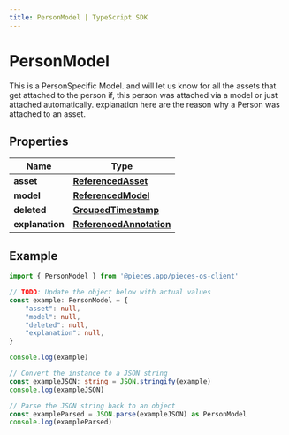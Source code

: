 ```yaml
---
title: PersonModel | TypeScript SDK
---
```



# PersonModel

This is a PersonSpecific Model. and will let us know for all the assets that get attached to the person if, this person was attached via a model or just attached automatically.  explanation here are the reason why a Person was attached to an asset.

## Properties

Name | Type
------------ | -------------
**asset** | [**ReferencedAsset**](ReferencedAsset)
**model** | [**ReferencedModel**](ReferencedModel)
**deleted** | [**GroupedTimestamp**](GroupedTimestamp)
**explanation** | [**ReferencedAnnotation**](ReferencedAnnotation)

## Example

```typescript
import { PersonModel } from '@pieces.app/pieces-os-client'

// TODO: Update the object below with actual values
const example: PersonModel = {
    "asset": null,
    "model": null,
    "deleted": null,
    "explanation": null,
}

console.log(example)

// Convert the instance to a JSON string
const exampleJSON: string = JSON.stringify(example)
console.log(exampleJSON)

// Parse the JSON string back to an object
const exampleParsed = JSON.parse(exampleJSON) as PersonModel
console.log(exampleParsed)
```


